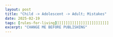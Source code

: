 ```yaml
---
layout: post
title: "Child -> Adolescent -> Adult; Mistakes"
date: 2025-02-19
tags: [rules-for-living]]]]]]]]]]]]]]]]]]]]]]]]]
excerpt: "CHANGE ME BEFORE PUBLISHING"
---
```

